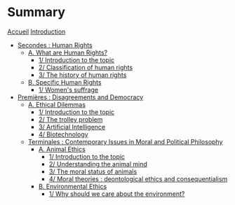 # Summary

[Accueil](README.md)
[Introduction](intro.md)
- [Secondes : Human Rights](sec.md)
	- [A. What are Human Rights?](what-are-human-rights.md)
		- [1/ Introduction to the topic](what-are-human-rights-introduction.md)
		- [2/ Classification of human rights](what-are-human-rights-classification.md)
		- [3/ The history of human rights](what-are-human-rights-history.md)
		<!-- - [2/ Characteristics of human rights](what-are-human-rights-characteristics.md)
		 -->
	- [B. Specific Human Rights](specific-human-rights.md)
		- [1/ Women's suffrage](specific-human-rights-women-s-suffrage.md)
	<!-- - [B. Defending Human Rights: How?](defending-human-rights.md)
		- [1/ Social movements and public figures](defending-human-rights-social-movements-and-public-figures.md)
		- [2/ Main treaties and institutions](defending-human-rights-treaties-and-institutions.md)
		- [3/ NGOs](defending-human-rights-ngos.md) -->
	<!-- - [C. Specific Human Rights Issues](specific-human-rights-issues.md)
		- [1/ Refugees and migrants rights](specific-human-rights-issues-refugees-and-migrant-rights.md)
		- [2/ Freedom of expression](specific-human-rights-issues-freedom-of-expression.md) -->
	<!-- - [D. Controversies about Human Rights](controversies-about-human-rights.md)
		[1/ Is the focus on rights the right solution?](controversies-about-human-rights-focus-on-rights.md)
		- [2/ Are human rights truly universal?](controversies-about-human-rights-universal.md)
		- [3/ Is the list of human rights too minimal or too maximal?](controversies-about-human-rights-list-minimal-or-maximal.md) -->
- [Premières : Disagreements and Democracy](prem.md)
	- [A. Ethical Dilemmas](ethical-dilemmas.md)
		- [1/ Introduction to the topic](ethical-dilemmas-introduction.md)
		- [2/ The trolley problem](ethical-dilemmas-trolley.md)
		- [3/ Artificial Intelligence](ethical-dilemmas-AI.md)
		- [4/ Biotechnology](ethical-dilemmas-biotechnology.md)
		<!-- - [3/ New tech, new ethics](ethical-dilemmas-new-technology.md)
		- [4/ Moral Theories](ethical-dilemmas-moral-theories.md)
	<!-- - [B. The Importance of Critical Thinking](critical-thinking.md)
		- [1/ Introduction to the topic](critical-thinking-introduction.md)
		- [2/ Conspiracy Theories](critical-thinking-conspiracy-theories.md)
		- [3/ Pseudoscience](critical-thinking-pseudoscience.md) -->
	<!-- - [C. Deliberation and Conflicts in a Democracy](deliberation-conflicts-democracy.md)
		- [1/ Deliberative democracy](deliberation-conflicts-democracy-deliberative-democracy.md)
		- [2/ Critics of deliberative democracy](deliberation-conflicts-deliberative-democracy-critics.md) -->
- [Terminales : Contemporary Issues in Moral and Political Philosophy](term.md)
	- [A. Animal Ethics](animal-ethics.md)
		 - [1/ Introduction to the topic](animal-ethics-introduction.md)
		 - [2/ Understanding the animal mind](animal-ethics-animal-mind.md)
		 - [3/ The moral status of animals](animal-ethics-moral-status.md)
		 - [4/ Moral theories : deontological ethics and consequentialism](animal-ethics-moral-theories-deontology-and-consequentialism.md)
		 <!---- [4/ Applied animal ethics: case studies](animal-ethics-case-studies.md)
		- [5/ Animal ethics : moral theories](animal-ethics-moral-theories.md) -->
	- [B. Environmental Ethics](environmental-ethics.md)
		- [1/ Why should we care about the environment?](environmental-ethics-why.md)
	<!--
		- [2/ Fighting climate change: How?](environmental-ethics-how.md)
		- [3/ Environmental ethics : moral theories](environmental-ethics-moral-theories.md)
		- [4/ Applied environmental ethics : case studies](environmental-ethics-case-studies.md) -->
	<!--- [C. Feminism](feminism.md)
		 - [1/ Introduction to the topic](feminism-introduction.md)
		- [2/ The three waves of feminism](feminism-three-waves.md)
		- [3/ Inspiring feminists](feminism-inspiring-feminists.md)
		- [4/ Feminist glossary](feminism-glossary.md)
		- [5/ Controversies about feminism](feminism-controversies.md) -->
	<!--- [D. Anti-racism](anti-racism.md)
		 - [1/ Introduction to the topic](anti-racism-introduction.md)
		- [2/ Understanding racism](anti-racism-understanding.md)
		- [3/ Confronting racism](anti-racism-confronting.md) -->